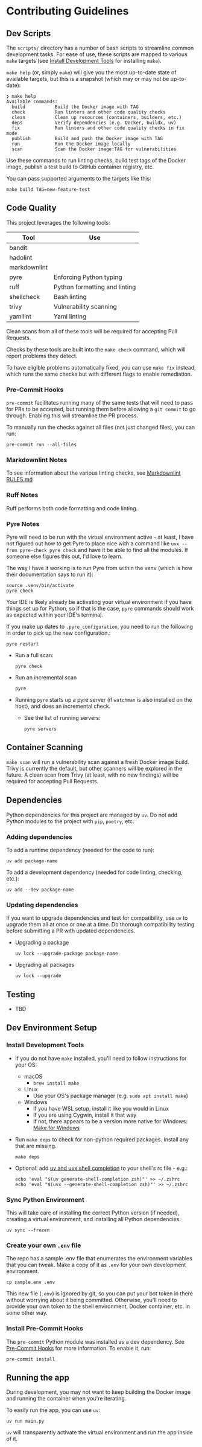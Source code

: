# Contributing Guidelines

## Dev Scripts

The `scripts/` directory has a number of bash scripts to streamline common
development tasks. For ease of use, these scripts are mapped to various `make`
targets (see [Install Development Tools](#install-development-tools)
for installing `make`).

`make help` (or, simply `make`) will give you the most up-to-date state of
available targets, but this is a snapshot (which may or may not be up-to-date):

```text
❯ make help
Available commands:
  build           Build the Docker image with TAG
  check           Run linters and other code quality checks
  clean           Clean up resources (containers, builders, etc.)
  deps            Verify dependencies (e.g. Docker, buildx, uv)
  fix             Run linters and other code quality checks in fix mode
  publish         Build and push the Docker image with TAG
  run             Run the Docker image locally
  scan            Scan the Docker image:TAG for vulnerabilities
```

Use these commands to run linting checks, build test tags of the
Docker image, publish a test build to GitHub container registry, etc.

You can pass supported arguments to the targets like this:

```shell
make build TAG=new-feature-test
```

## Code Quality

This project leverages the following tools:

| Tool         | Use                           |
|--------------|-------------------------------|
| bandit       |                               |
| hadolint     |                               |
| markdownlint |                               |
| pyre         | Enforcing Python typing       |
| ruff         | Python formatting and linting |
| shellcheck   | Bash linting                  |
| trivy        | Vulnerability scanning        |
| yamllint     | Yaml linting                  |

Clean scans from all of these tools will be required for accepting Pull
Requests.

Checks by these tools are built into the `make check` command, which will
report problems they detect.

To have eligible problems automatically fixed, you can use `make fix` instead,
which runs the same checks but with different flags to enable remediation.

### Pre-Commit Hooks

`pre-commit` facilitates running many of the same tests that will
need to pass for PRs to be accepted, but running them before allowing
a `git commit` to go through. Enabling this will streamline the PR
process.

To manually run the checks against all files (not just changed files),
you can run:

```shell
pre-commit run --all-files
```

### Markdownlint Notes

To see information about the various linting checks,
see [Markdownlint RULES.md](https://github.com/markdownlint/markdownlint/blob/main/docs/RULES.md)

### Ruff Notes

Ruff performs both code formatting and code linting.

### Pyre Notes

Pyre will need to be run with the virtual environment active - at least, I have
not figured out how to get Pyre to place nice with a command like
`uvx --from pyre-check pyre check` and have it be able to find all the modules.
If someone else figures this out, I'd love to learn.

The way I have it working is to run Pyre from within the venv
(which is how their documentation says to run it):

```shell
source .venv/bin/activate
pyre check
```

Your IDE is likely already be activating your virtual environment if you have
things set up for Python, so if that is the case, `pyre` commands should work
as expected within your IDE's terminal.

If you make up dates to `.pyre_configuration`,
you need to run the following in order to pick up the new configuration.:

```shell
pyre restart
```

* Run a full scan:

   ```shell
   pyre check
   ```

* Run an incremental scan

   ```shell
   pyre
   ```

* Running `pyre` starts up a pyre server (if `watchman` is also installed
  on the host), and does an incremental check.

   * See the list of running servers:

     ```shell
     pyre servers
     ```

## Container Scanning

`make scan` will run a vulnerability scan against a fresh Docker image build.
Trivy is currently the default, but other scanners will be explored in the
future. A clean scan from Trivy (at least, with no new findings) will be
required for accepting Pull Requests.

## Dependencies

Python dependencies for this project are managed by `uv`.
Do not add Python modules to the project with `pip`, `poetry`, etc.

### Adding dependencies

To add a runtime dependency (needed for the code to run):

```shell
uv add package-name
```

To add a development dependency (needed for code linting, checking, etc.):

```shell
uv add --dev package-name
```

### Updating dependencies

If you want to upgrade dependencies and test for compatibility,
use `uv` to upgrade them all at once or one at a time.
Do thorough compatibility testing before submitting a PR
with updated dependencies.

* Upgrading a package

   ```shell
   uv lock --upgrade-package package-name
   ```

* Upgrading all packages

   ```shell
   uv lock --upgrade
   ```

## Testing

* TBD

## Dev Environment Setup

### Install Development Tools

* If you do not have `make` installed, you'll need to follow instructions for
  your OS:
   * macOS
      * `brew install make`
   * Linux
      * Use your OS's package manager (e.g. `sudo apt install make`)
   * Windows
      * If you have WSL setup, install it like you would in Linux
      * If you are using Cygwin, install it that way
      * If not, there appears to be a version more native for Windows:
        [Make for Windows](https://gnuwin32.sourceforge.net/packages/make.htm)
* Run `make deps` to check for non-python required packages.
  Install any that are missing.

   ```shell
   make deps
   ```

* Optional: add [uv and uvx shell completion](https://docs.astral.sh/uv/getting-started/installation/#shell-autocompletion)
    to your shell's rc file - e.g.:

   ```shell
   echo 'eval "$(uv generate-shell-completion zsh)"' >> ~/.zshrc
   echo 'eval "$(uvx --generate-shell-completion zsh)"' >> ~/.zshrc
   ```

### Sync Python Environment

This will take care of installing the correct Python version (if needed),
creating a virtual environment, and installing all Python dependencies.

```shell
uv sync --frozen
```

### Create your own `.env` file

The repo has a sample .env file that enumerates the environment variables that
you can tweak. Make a copy of it as `.env` for your own development
environment.

```shell
cp sample.env .env
```

This new file (`.env`) is ignored by git, so you can put your bot token in
there without worrying about it being committed.  Otherwise, you'll need to
provide your own token to the shell environment, Docker container, etc. in
some other way.

### Install Pre-Commit Hooks

The `pre-commit` Python module was installed as a dev dependency.
See [Pre-Commit Hooks](#pre-commit-hooks) for more information.
To enable it, run:

```shell
pre-commit install
```

## Running the app

During development, you may not want to keep building the Docker image and
running the container when you're iterating.

To easily run the app, you can use `uv`:

```shell
uv run main.py
```

`uv` will transparently activate the virtual environment and run the app inside
of it.
